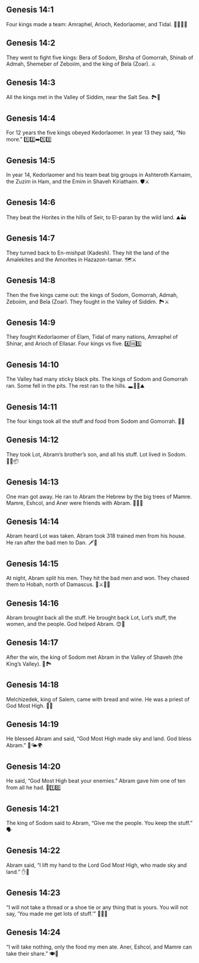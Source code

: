 ## Genesis 14:1
Four kings made a team: Amraphel, Arioch, Kedorlaomer, and Tidal. 👑👑👑👑
## Genesis 14:2
They went to fight five kings: Bera of Sodom, Birsha of Gomorrah, Shinab of Admah, Shemeber of Zeboiim, and the king of Bela (Zoar). ⚔️
## Genesis 14:3
All the kings met in the Valley of Siddim, near the Salt Sea. 🏞️🌊
## Genesis 14:4
For 12 years the five kings obeyed Kedorlaomer. In year 13 they said, “No more.” 1️⃣2️⃣➡️1️⃣3️⃣
## Genesis 14:5
In year 14, Kedorlaomer and his team beat big groups in Ashteroth Karnaim, the Zuzim in Ham, and the Emim in Shaveh Kiriathaim. 🛡️⚔️
## Genesis 14:6
They beat the Horites in the hills of Seir, to El-paran by the wild land. ⛰️🏜️
## Genesis 14:7
They turned back to En-mishpat (Kadesh). They hit the land of the Amalekites and the Amorites in Hazazon-tamar. 🗺️⚔️
## Genesis 14:8
Then the five kings came out: the kings of Sodom, Gomorrah, Admah, Zeboiim, and Bela (Zoar). They fought in the Valley of Siddim. 🏞️⚔️
## Genesis 14:9
They fought Kedorlaomer of Elam, Tidal of many nations, Amraphel of Shinar, and Arioch of Ellasar. Four kings vs five. 4️⃣🆚5️⃣
## Genesis 14:10
The Valley had many sticky black pits. The kings of Sodom and Gomorrah ran. Some fell in the pits. The rest ran to the hills. 🕳️🏃‍♂️⛰️
## Genesis 14:11
The four kings took all the stuff and food from Sodom and Gomorrah. 🧺🍞
## Genesis 14:12
They took Lot, Abram’s brother’s son, and all his stuff. Lot lived in Sodom. 🚶‍♂️📦
## Genesis 14:13
One man got away. He ran to Abram the Hebrew by the big trees of Mamre. Mamre, Eshcol, and Aner were friends with Abram. 🏃‍♂️🌳
## Genesis 14:14
Abram heard Lot was taken. Abram took 318 trained men from his house. He ran after the bad men to Dan. 🗡️🏇
## Genesis 14:15
At night, Abram split his men. They hit the bad men and won. They chased them to Hobah, north of Damascus. 🌙⚔️🏃‍♂️
## Genesis 14:16
Abram brought back all the stuff. He brought back Lot, Lot’s stuff, the women, and the people. God helped Abram. 😊🙌
## Genesis 14:17
After the win, the king of Sodom met Abram in the Valley of Shaveh (the King’s Valley). 🤝🏞️
## Genesis 14:18
Melchizedek, king of Salem, came with bread and wine. He was a priest of God Most High. 🍞🍷
## Genesis 14:19
He blessed Abram and said, “God Most High made sky and land. God bless Abram.” 🙏🌤️🌍
## Genesis 14:20
He said, “God Most High beat your enemies.” Abram gave him one of ten from all he had. 🙏1️⃣0️⃣
## Genesis 14:21
The king of Sodom said to Abram, “Give me the people. You keep the stuff.” 🗣️
## Genesis 14:22
Abram said, “I lift my hand to the Lord God Most High, who made sky and land.” ✋🙏
## Genesis 14:23
“I will not take a thread or a shoe tie or any thing that is yours. You will not say, ‘You made me get lots of stuff.’” 🚫🧵👞
## Genesis 14:24
“I will take nothing, only the food my men ate. Aner, Eshcol, and Mamre can take their share.” 🍽️🤝
